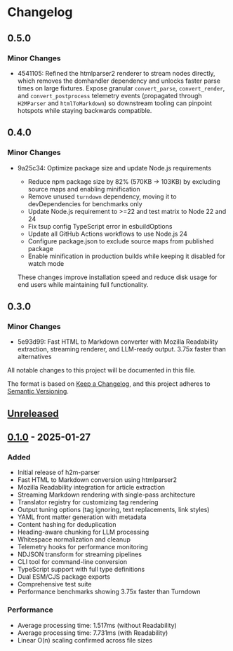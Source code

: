 # Changelog

## 0.5.0

### Minor Changes

- 4541105: Refined the htmlparser2 renderer to stream nodes directly, which removes the domhandler dependency and unlocks faster parse times on large fixtures.
  Expose granular `convert_parse`, `convert_render`, and `convert_postprocess` telemetry events (propagated through `H2MParser` and `htmlToMarkdown`) so downstream tooling can pinpoint hotspots while staying backwards compatible.

## 0.4.0

### Minor Changes

- 9a25c34: Optimize package size and update Node.js requirements

  - Reduce npm package size by 82% (570KB → 103KB) by excluding source maps and enabling minification
  - Remove unused `turndown` dependency, moving it to devDependencies for benchmarks only
  - Update Node.js requirement to >=22 and test matrix to Node 22 and 24
  - Fix tsup config TypeScript error in esbuildOptions
  - Update all GitHub Actions workflows to use Node.js 24
  - Configure package.json to exclude source maps from published package
  - Enable minification in production builds while keeping it disabled for watch mode

  These changes improve installation speed and reduce disk usage for end users while
  maintaining full functionality.

## 0.3.0

### Minor Changes

- 5e93d99: Fast HTML to Markdown converter with Mozilla Readability extraction, streaming renderer, and LLM-ready output. 3.75x faster than alternatives

All notable changes to this project will be documented in this file.

The format is based on [Keep a Changelog](https://keepachangelog.com/en/1.1.0/),
and this project adheres to [Semantic Versioning](https://semver.org/spec/v2.0.0.html).

## [Unreleased]

## [0.1.0] - 2025-01-27

### Added

- Initial release of h2m-parser
- Fast HTML to Markdown conversion using htmlparser2
- Mozilla Readability integration for article extraction
- Streaming Markdown rendering with single-pass architecture
- Translator registry for customizing tag rendering
- Output tuning options (tag ignoring, text replacements, link styles)
- YAML front matter generation with metadata
- Content hashing for deduplication
- Heading-aware chunking for LLM processing
- Whitespace normalization and cleanup
- Telemetry hooks for performance monitoring
- NDJSON transform for streaming pipelines
- CLI tool for command-line conversion
- TypeScript support with full type definitions
- Dual ESM/CJS package exports
- Comprehensive test suite
- Performance benchmarks showing 3.75x faster than Turndown

### Performance

- Average processing time: 1.517ms (without Readability)
- Average processing time: 7.731ms (with Readability)
- Linear O(n) scaling confirmed across file sizes

[Unreleased]: https://github.com/gustavovalverde/h2m-parser/compare/v0.1.0...HEAD
[0.1.0]: https://github.com/gustavovalverde/h2m-parser/releases/tag/v0.1.0
